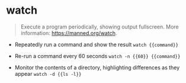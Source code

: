 # watch
> Execute a program periodically, showing output fullscreen.
> More information: <https://manned.org/watch>.

- Repeatedly run a command and show the result
`watch {{command}}`

- Re-run a command every 60 seconds
`watch -n {{60}} {{command}}`

- Monitor the contents of a directory, highlighting differences as they appear
`watch -d {{ls -l}}`
